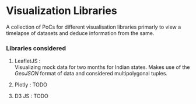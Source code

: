 # Visualization Libraries

A collection of PoCs for different visualisation libraries primarly to view a timelapse of datasets and deduce information from the same.

### Libraries considered

1. LeafletJS : <br> Visualizing mock data for two months for Indian states. Makes use of the *GeoJSON* format of data and considered multipolygonal tuples.

2. Plotly : TODO

3. D3 JS  : TODO

